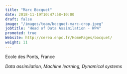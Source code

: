 ```yaml
---
title: "Marc Bocquet"
date: 2018-11-19T10:47:58+10:00
draft: false
image: "/images/team/bocquet-marc-crop.jpeg"
jobtitle: "Head of Data Assimilation - WP4"
promoted: true
Website: http://cerea.enpc.fr/HomePages/bocquet/
weight: 11
---
```


Ecole des Ponts, France

*Data assimilation, Machine learning, Dynamical systems*
